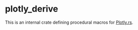# plotly_derive

This is an internal crate defining procedural macros for [Plotly.rs](https://github.com/plotly/plotly.rs).